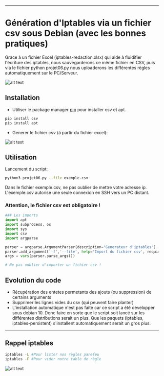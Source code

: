

---

# Génération d'Iptables via un fichier csv sous Debian (avec les bonnes pratiques)

Grace à un fichier Excel (iptables-redaction.xlsx) qui aide à fluidifier l'écriture des iptables, nous sauvegarderons ce même fichier en CSV, puis via le fichier python projet06.py nous uploaderons les différentes règles automatiquement sur le PC/Serveur.

![alt text](https://raw.githubusercontent.com/alex4gous/Projet06-OC/main/git-Capture%20d%E2%80%99%C3%A9cran%202021-06-06%20155059.png)

## Installation

- Utiliser le package manager [pip](https://pip.pypa.io/en/stable/) pour installer csv et apt.

```bash
pip install csv
pip install apt
```

- Generer le fichier csv (à partir du fichier excel):

![alt text](https://raw.githubusercontent.com/alex4gous/Projet06-OC/main/git-Capture%20d%E2%80%99%C3%A9cran%202021-06-06%20153123.png)


## Utilisation

Lancement du script:
```bash
python3 projet06.py --file exemple.csv
```
Dans le fichier exemple.csv, ne pas oublier de mettre votre adresse ip. L'exemple.csv autorise une seule connexion en SSH vers un PC distant.

### Attention, le fichier csv est obligatoire !
```python
### Les imports
import apt
import subprocess, os
import sys
import csv
import argparse

parser = argparse.ArgumentParser(description="Generateur d'iptables")
parser.add_argument('-f','--file', help='Import du fichier csv', required=True)
args = vars(parser.parse_args())

# Ne pas oublier d'importer un fichier csv !
```

## Evolution du code
- Récupération des entetes permetants des ajouts (ou suppression) de certains arguments
- Supprimer les lignes vides du csv (qui peuvent faire planter)
- L'installation automatique n'est pas faite car ce script a été développer sous debian 10. Donc faire en sorte que le script soit lancé sur les différentes distributions serait un plus. Que les paquets (iptables, iptables-persistent) s'installent automatiquement serait un gros plus.

---

## Rappel iptables

```bash
iptables -L #Pour lister nos règles parefeu
iptables -F #Pour vider notre table de règle
```

![alt text](https://raw.githubusercontent.com/alex4gous/Projet06-OC/main/git-Capture%20d%E2%80%99%C3%A9cran%202021-06-06%20153005.png) 
